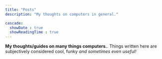 ```yaml
---
title: "Posts"
description: "My thoughts on computers in general."

cascade:
  showDate : true
  showReadingTime : true
---
```


**My thoughts/guides on many things computers.**. Things written here are subjectively considered cool, funky *and sometimes even useful!*
